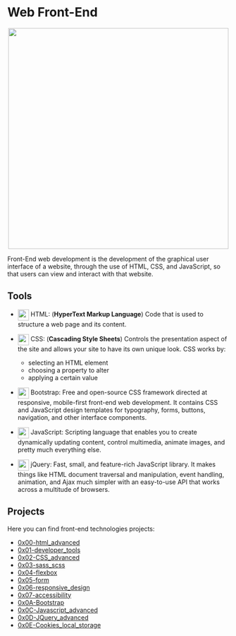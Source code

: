 # Web Front-End

<p align="center">
<img align="center" width="500px" src="https://media.onlinecoursebay.com/2019/03/19033724/1890026_f604_4.jpg" />

Front-End web development is the development of the graphical user interface of a website, through the use of HTML, CSS, and JavaScript, so that users can view and interact with that website.

## Tools
- <img align="center" width="25px" src="https://img.icons8.com/color/48/000000/html-5--v1.png" /> HTML: (**HyperText Markup Language**) Code that is used to structure a web page and its content.
- <img align="center" width="25px" src="https://img.icons8.com/color/48/000000/css3.png" /> CSS: (**Cascading Style Sheets**) Controls the presentation aspect of the site and allows your site to have its own unique look. 
CSS works by:
    - selecting an HTML element
    - choosing a property to alter
    - applying a certain value

- <img align="center" width="25px" src="https://img.icons8.com/color/48/000000/bootstrap.png" /> Bootstrap: Free and open-source CSS framework directed at responsive, mobile-first front-end web development. It contains CSS and JavaScript design templates for typography, forms, buttons, navigation, and other interface components.
- <img align="center" width="25px" src="https://img.icons8.com/color/48/000000/javascript--v2.png" /> JavaScript: Scripting language that enables you to create dynamically updating content, control multimedia, animate images, and pretty much everything else.
- <img align="center" width="25px" src="https://img.icons8.com/ios-filled/50/4a90e2/jquery.png"/> jQuery: Fast, small, and feature-rich JavaScript library. It makes things like HTML document traversal and manipulation, event handling, animation, and Ajax much simpler with an easy-to-use API that works across a multitude of browsers.

## Projects

Here you can find front-end technologies projects:
- [0x00-html_advanced](https://github.com/monicajoa/holbertonschool-web_front_end/tree/master/0x00-html_advanced)
- [0x01-developer_tools](https://github.com/monicajoa/holbertonschool-web_front_end/tree/master/0x01-developer_tools)
- [0x02-CSS_advanced](https://github.com/monicajoa/holbertonschool-web_front_end/tree/master/0x02-CSS_advanced)
- [0x03-sass_scss](https://github.com/monicajoa/holbertonschool-web_front_end/tree/master/0x03-sass_scss)
- [0x04-flexbox](https://github.com/monicajoa/holbertonschool-web_front_end/tree/master/0x04-flexbox)
- [0x05-form](https://github.com/monicajoa/holbertonschool-web_front_end/tree/master/0x05-form)
- [0x06-responsive_design](https://github.com/monicajoa/holbertonschool-web_front_end/tree/master/0x06-responsive_design)
- [0x07-accessibility](https://github.com/monicajoa/holbertonschool-web_front_end/tree/master/0x07-accessibility)
- [0x0A-Bootstrap](https://github.com/monicajoa/holbertonschool-web_front_end/tree/master/0x0A-Bootstrap)
- [0x0C-Javascript_advanced](https://github.com/monicajoa/holbertonschool-web_front_end/tree/master/0x0C-Javascript_advanced)
- [0x0D-JQuery_advanced](https://github.com/monicajoa/holbertonschool-web_front_end/tree/master/0x0D-JQuery_advanced)
- [0x0E-Cookies_local_storage](https://github.com/monicajoa/holbertonschool-web_front_end/tree/master/0x0E-Cookies_local_storage)
